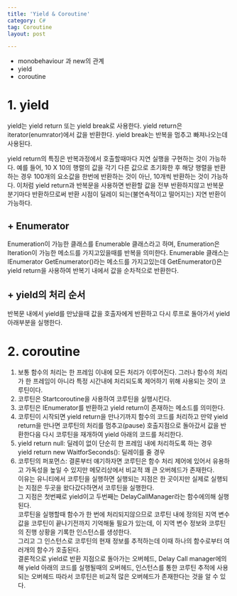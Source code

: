 ```yaml
---
title: 'Yield & Coroutine'
category: C#
tag: Coroutine
layout: post

---
```

- monobehaviour 과 new의 관계
- yield 
- coroutine

# 1. yield
yield는 yield return 또는 yield break로 사용한다.
yield return은 iterator(enumrator)에서 값을 반환한다.
yield break는 반복을 멈추고 빠져나오는데 사용된다.

yield return의 특징은 반복과정에서 호출할때마다 지연 실행을 구현하는 것이 가능하다.
예를 들어, 10 X 10의 행렬의 값을 각기 다른 값으로 초기화한 후 해당 행렬을 반환하는 경우
100개의 요소값을 한번에 반환하는 것이 아닌, 10개씩 반환하는 것이 가능하다.
이처럼 yield return과 반복문을 사용하면 반환할 값을 전부 반환하지않고 반복문 분기마다 반환하므로써 반환 시점이
딜레이 되는(불연속적이고 떨어지는) 지연 반환이 가능하다.  

## + Enumerator
Enumeration이 가능한 클래스를 Enumerable 클래스라고 하며, Enumeration은 Iteration이 가능한 메소드를 가지고있을때를 반복을 의미한다.
Enumerable 클래스는 IEnumerator GetEnumerator()라는 메소드를 가지고있는데 GetEnumerator()은 yield return을 사용하여 반복기 내에서
값을 순차적으로 반환한다. 

## + yield의 처리 순서
반복문 내에서 yield를 만났을때 값을 호출자에게 반환하고 다시 루프로 돌아가서 yield 아래부분을 실행한다.


# 2. coroutine
1. 보통 함수의 처리는 한 프레임 이내에 모든 처리가 이루어진다. 그러나 함수의 처리가 한 프레임이 아니라 특정 시간내에 처리되도록 제어하기 위해 사용되는 것이 코루틴이다.  
2. 코루틴은 Startcoroutine을 사용하여 코루틴을 실행시킨다.  
3. 코루틴은 IEnumerator를 반환하고 yield return이 존재하는 메소드를 의미한다.  
4. 코루틴이 시작되면 yield return을 만나기까지 함수의 코드를 처리하고 만약 yield return을 만나면 코루틴의 처리를 멈추고(pause) 호출지점으로 돌아갔서 값을 반환한다음 다시 코루틴을 재개하여 yield 아래의
코드를 처리한다.  
5. yield return null: 딜레이 없이 단순히 한 프레임 내에 처리하도록 하는 경우  
yield return new WaitforSeconds(): 딜레이를 줄 경우   
7. 코루틴의 퍼포먼스: 결론부터 얘기하자면 코루틴은 함수 처리 제어에 있어서 유용하고 가독성을 높일 수 있지만 메모리상에서 비교적 꽤 큰 오버헤드가 존재한다.   
이유는 유니티에서 코루틴을 실행하면 실행되는 지점은 한 곳이지만 실제로 실행되는 지점은 두곳을 왔다갔다하면서 코루틴을 실행한다.   
그 지점은 첫번째로 yield이고 두번째는 DelayCallManager라는 함수에의해 실행된다.   
코루틴을 실행할때 함수가 한 번에 처리되지않으므로 코루틴 내에 정의된 지역 변수값을 코루틴이 끝나기전까지 기억해둘 필요가 있는데, 이 지역 변수 정보와 코루틴의 진행 상황을 기록한
인스턴스를 생성한다.   
그리고 그 인스턴스로 코루틴의 현재 정보를 추적하는데 이때 하나의 함수로부터 여러개의 함수가 호출된다.    
결론적으로 yield로 반환 지점으로 돌아가는 오버헤드, Delay Call manager에의해 yield 아래의 코드를 실행될때의 오버헤드, 인스턴스를 통한 코루틴 추적에 사용되는 오버헤드
따라서 코루틴은 비교적 많은 오버헤드가 존재한다는 것을 알 수 있다.    
